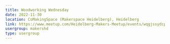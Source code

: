 ```yaml
---
title: Woodworking Wednesday
date: 2022-11-30
location: CoMakingSpace (Makerspace Heidelberg), Heidelberg
link: https://www.meetup.com/Heidelberg-Makers-Meetup/events/wqgjssydcpbnc/
usergroup: makershd
type: usergroup
---
```

